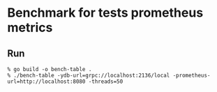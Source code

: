 # Benchmark for tests prometheus metrics

## Run

```shell
% go build -o bench-table .
% ./bench-table -ydb-url=grpc://localhost:2136/local -prometheus-url=http://localhost:8080 -threads=50 
```